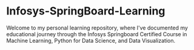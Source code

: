 # Infosys-SpringBoard-Learning
Welcome to my personal learning repository, where I've documented my educational journey through the Infosys Springboard Certified Course in Machine Learning, Python for Data Science, and Data Visualization. 
